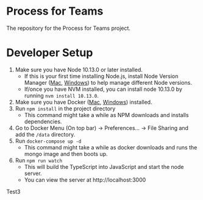 # Process for Teams

The repository for the Process for Teams project.

# Developer Setup

1. Make sure you have Node 10.13.0 or later installed.
    - If this is your first time installing Node.js, install Node Version Manager ([Mac][nvm-mac], [Windows][nvm-windows]) to help manage different Node versions.
    - If/once you have NVM installed, you can install node 10.13.0 by running `nvm install 10.13.0`.
2. Make sure you have Docker ([Mac][docker-for-mac], [Windows][docker-for-windows]) installed.
3. Run `npm install` in the project directory
    - This command might take a while as NPM downloads and installs dependencies.
4. Go to Docker Menu (On top bar) -> Preferences... -> File Sharing and add the `/data` directory.
5. Run `docker-compose up -d`
    - This command might take a while as docker downloads and runs the mongo image and then boots up.
6. Run `npm run watch`
    - This will build the TypeScript into JavaScript and start the node server.
    - You can view the server at http://localhost:3000

Test3

[docker-for-mac]: https://docs.docker.com/v17.12/docker-for-mac/install/
[docker-for-windows]: https://docs.docker.com/docker-for-windows/install/
[nvm-mac]: https://github.com/creationix/nvm
[nvm-windows]: https://github.com/coreybutler/nvm-windows
